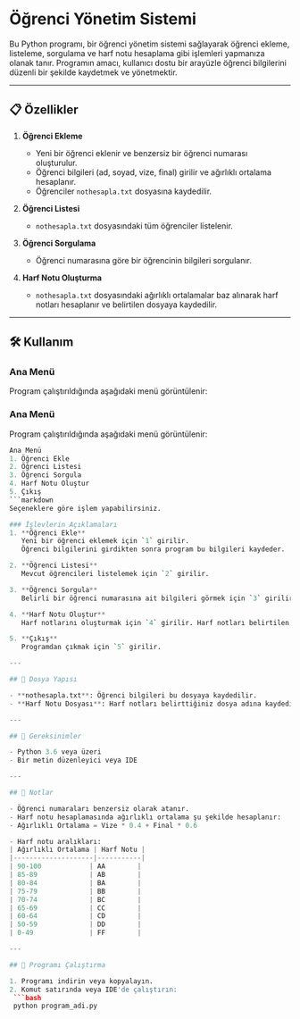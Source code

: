 # Öğrenci Yönetim Sistemi

Bu Python programı, bir öğrenci yönetim sistemi sağlayarak öğrenci ekleme, listeleme, sorgulama ve harf notu hesaplama gibi işlemleri yapmanıza olanak tanır. Programın amacı, kullanıcı dostu bir arayüzle öğrenci bilgilerini düzenli bir şekilde kaydetmek ve yönetmektir.

---

## 📋 Özellikler

1. **Öğrenci Ekleme**  
   - Yeni bir öğrenci eklenir ve benzersiz bir öğrenci numarası oluşturulur.  
   - Öğrenci bilgileri (ad, soyad, vize, final) girilir ve ağırlıklı ortalama hesaplanır.
   - Öğrenciler `nothesapla.txt` dosyasına kaydedilir.

2. **Öğrenci Listesi**  
   - `nothesapla.txt` dosyasındaki tüm öğrenciler listelenir.

3. **Öğrenci Sorgulama**  
   - Öğrenci numarasına göre bir öğrencinin bilgileri sorgulanır.

4. **Harf Notu Oluşturma**  
   - `nothesapla.txt` dosyasındaki ağırlıklı ortalamalar baz alınarak harf notları hesaplanır ve belirtilen dosyaya kaydedilir.

---

## 🛠️ Kullanım

### Ana Menü
Program çalıştırıldığında aşağıdaki menü görüntülenir:

### Ana Menü
Program çalıştırıldığında aşağıdaki menü görüntülenir:

```python
Ana Menü
1. Öğrenci Ekle
2. Öğrenci Listesi
3. Öğrenci Sorgula
4. Harf Notu Oluştur
5. Çıkış
```markdown
Seçeneklere göre işlem yapabilirsiniz.

### İşlevlerin Açıklamaları
1. **Öğrenci Ekle**  
   Yeni bir öğrenci eklemek için `1` girilir.  
   Öğrenci bilgilerini girdikten sonra program bu bilgileri kaydeder.

2. **Öğrenci Listesi**  
   Mevcut öğrencileri listelemek için `2` girilir.

3. **Öğrenci Sorgula**  
   Belirli bir öğrenci numarasına ait bilgileri görmek için `3` girilir.

4. **Harf Notu Oluştur**  
   Harf notlarını oluşturmak için `4` girilir. Harf notları belirtilen dosyaya kaydedilir.

5. **Çıkış**  
   Programdan çıkmak için `5` girilir.

---

## 📂 Dosya Yapısı

- **nothesapla.txt**: Öğrenci bilgileri bu dosyaya kaydedilir.
- **Harf Notu Dosyası**: Harf notları belirttiğiniz dosya adına kaydedilir.

---

## 🔧 Gereksinimler

- Python 3.6 veya üzeri
- Bir metin düzenleyici veya IDE

---

## 📝 Notlar

- Öğrenci numaraları benzersiz olarak atanır.
- Harf notu hesaplamasında ağırlıklı ortalama şu şekilde hesaplanır:
- Ağırlıklı Ortalama = Vize * 0.4 + Final * 0.6

- Harf notu aralıkları:
| Ağırlıklı Ortalama | Harf Notu |
|--------------------|-----------|
| 90-100            | AA        |
| 85-89             | AB        |
| 80-84             | BA        |
| 75-79             | BB        |
| 70-74             | BC        |
| 65-69             | CC        |
| 60-64             | CD        |
| 50-59             | DD        |
| 0-49              | FF        |

---

## 🚀 Programı Çalıştırma

1. Programı indirin veya kopyalayın.
2. Komut satırında veya IDE'de çalıştırın:
 ```bash
 python program_adi.py

